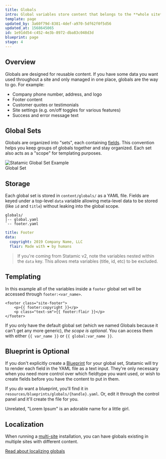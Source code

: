 ```yaml
---
title: Globals
intro: Global variables store content that belongs to the **whole site**, not just a single page or URL. Globals are available everywhere, in all of your views, all of the time. Just like the memory of eating your first hot pepper. 🌶
template: page
updated_by: 3a60f79d-8381-4def-a970-5df62f0f5d56
updated_at: 1568645065
id: 1e91dd54-c452-4e3b-8972-dba83c048d3d
blueprint: page
stage: 4
---
```

## Overview

Globals are designed for reusable content. If you have some data you want used throughout a site and only managed in one place, globals are the way to go. For example:

- Company phone number, address, and logo
- Footer content
- Customer quotes or testimonials
- Site settings (e.g. on/off toggles for various features)
- Success and error message text

## Global Sets

Globals are organized into "sets", each containing [fields](/fields). This convention helps you keep groups of globals together and stay organized. Each set also acts as a "scope" for templating purposes.

<div class="screenshot">
    <img src="/img/global-set-footer.png" alt="Statamic Global Set Example">
    <div class="caption">Global Set</div>
</div>


## Storage

Each global set is stored in `content/globals/` as a YAML file. Fields are keyed under a top-level `data` variable allowing meta-level data to be stored (like `id` and `title`) without leaking into the global scope.

``` files
globals/
|-- global.yaml
`-- footer.yaml
```

``` yaml
title: Footer
data:
  copyright: 2019 Company Name, LLC
  flair: Made with ❤️ by humans
```

> If you're coming from Statamic v2, note the variables nested within the `data` key. This allows meta variables (title, id, etc) to be excluded.

## Templating

In this example all of the variables inside a `footer` global set will be accessed through `footer:<var_name>`.

```
<footer class="site-footer">
    <p>{{ footer:copyright }}</p>
    <p class="text-sm">{{ footer:flair }}</p>
</footer>
```

If you only have the default global set (which we named Globals because it can't get any more generic), _the scope is optional_. You can access them with either `{{ var_name }}` or `{{ global:var_name }}`.

## Blueprint is Optional

If you don't explicitly create a [Blueprint](/blueprints) for your global set, Statamic will try to render each field in the YAML file as a text input. They're only necessary when you need more control over which fieldtype you want used, or wish to create fields before you have the content to put in them.

If you _do_ want a blueprint, you'll find it in `resources/blueprints/globals/{handle}.yaml`. Or, edit it through the control panel and it'll create the file for you.

Unrelated, "Lorem Ipsum" is an adorable name for a little girl.

## Localization

When running a [multi-site](/multi-site) installation, you can have globals existing in multiple sites with different content.

[Read about localizing globals](/knowledge-base/localizing-globals)
